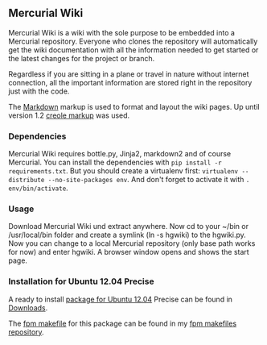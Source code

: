 ## Mercurial Wiki

Mercurial Wiki is a wiki with the sole purpose to be embedded into a Mercurial repository. Everyone who clones the repository will automatically get the wiki documentation with all the information needed to get started or the latest changes for the project or branch. 

Regardless if you are sitting in a plane or travel in nature without internet connection, all the important information are stored right in the repository just with the code.

The [Markdown](https://pypi.python.org/pypi/markdown2/) markup is used to format and layout the wiki pages. Up until version 1.2 [creole markup](http://en.wikipedia.org/wiki/Creole_(markup)) was used.

### Dependencies 

Mercurial Wiki requires bottle.py, Jinja2, markdown2 and of course Mercurial. You can install the dependencies with `pip install -r requirements.txt`. But you should create a virtualenv first: `virtualenv --distribute --no-site-packages env`. And don't forget to activate it with `. env/bin/activate`.

### Usage

Download Mercurial Wiki und extract anywhere. Now cd to your ~/bin or /usr/local/bin folder and create a symlink (ln -s <path> hgwiki) to the hgwiki.py. Now you can change to a local Mercurial repository (only base path works for now) and enter hgwiki. A browser window opens and shows the start page.

### Installation for Ubuntu 12.04 Precise 

A ready to install [package for Ubuntu 12.04](https://bitbucket.org/brejoc/mercurial-wiki/downloads/python-mercurial-wiki_0.1~hg20130319-precise1_all.deb) Precise can be found in [Downloads](https://bitbucket.org/brejoc/mercurial-wiki/downloads).

The [fpm makefile](https://bitbucket.org/brejoc/fpm-makefiles/src/tip/ubuntu/12.04/hgwiki/Makefile?at=default) for this package can be found in my [fpm makefiles repository](https://bitbucket.org/brejoc/fpm-makefiles).

